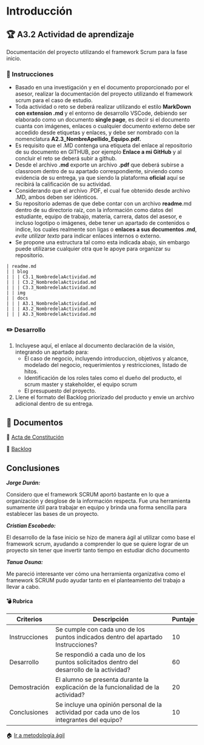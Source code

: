 # Introducción

## :trophy: A3.2 Actividad de aprendizaje

Documentación del proyecto utilizando el framework Scrum para la fase inicio.

### :blue_book: Instrucciones

- Basado en una investigación y en el documento proporcionado por el asesor, realizar la documentación del proyecto utilizando el framework scrum para el caso de estudio.
- Toda actividad o reto se deberá realizar utilizando el estilo **MarkDown con extension .md** y el entorno de desarrollo VSCode, debiendo ser elaborado como un documento **single page**, es decir si el documento cuanta con imágenes, enlaces o cualquier documento externo debe ser accedido desde etiquetas y enlaces, y debe ser nombrado con la nomenclatura **A2.3_NombreApellido_Equipo.pdf.**
- Es requisito que el .MD contenga una etiqueta del enlace al repositorio de su documento en GITHUB, por ejemplo **Enlace a mi GitHub** y al concluir el reto se deberá subir a github.
- Desde el archivo **.md** exporte un archivo **.pdf** que deberá subirse a classroom dentro de su apartado correspondiente, sirviendo como evidencia de su entrega, ya que siendo la plataforma **oficial** aquí se recibirá la calificación de su actividad.
- Considerando que el archivo .PDF, el cual fue obtenido desde archivo .MD, ambos deben ser idénticos.
- Su repositorio ademas de que debe contar con un archivo **readme**.md dentro de su directorio raíz, con la información como datos del estudiante, equipo de trabajo, materia, carrera, datos del asesor, e incluso logotipo o imágenes, debe tener un apartado de contenidos o indice, los cuales realmente son ligas o **enlaces a sus documentos .md**, _evite utilizar texto_ para indicar enlaces internos o externo.
- Se propone una estructura tal como esta indicada abajo, sin embargo puede utilizarse cualquier otra que le apoye para organizar su repositorio.

``` 
| readme.md
| | blog
| | | C3.1_NombredelaActividad.md
| | | C3.2_NombredelaActividad.md
| | | C3.3_NombredelaActividad.md
| | img
| | docs
| | | A3.1_NombredelaActividad.md
| | | A3.2_NombredelaActividad.md
| | | A3.3_NombredelaActividad.md
```

### :pencil2: Desarrollo

1. Incluyese aquí, el enlace al documento declaración de la visión, integrando un apartado para:
   +  El caso de negocio, incluyendo introduccion, objetivos y alcance, modelado del negocio, requerimientos y restricciones, listado de hitos.
   +  Identificación de los roles tales como el dueño del producto, el scrum master y stakeholder, el equipo scrum
   +  El presupuesto del proyecto.
2. Llene el formato del Backlog priorizado del producto y envie un archivo adicional dentro de su entrega.


## :book: Documentos

:link: [Acta de Constitución](https://github.com/durantrejo/Analisis_Avanzado_Software/blob/master/pdf/Acta%20de%20Constitucion%20del%20Proyecto.pdf)

:link: [Backlog](https://github.com/durantrejo/Analisis_Avanzado_Software/blob/master/pdf/A3.2-Backlog-Backlog-del-Producto.pdf)

## Conclusiones

***Jorge Durán:***

Considero que el framework SCRUM aportó bastante en lo que a organización y desglose de la información respecta. Fue una herramienta sumamente útil para trabajar en equipo y brinda una forma sencilla para establecer las bases de un proyecto.

***Cristian Escobedo:*** 

El desarrollo de la fase inicio se hizo de manera ágil al utilizar como base el framework scrum, ayudando a comprender lo que se quiere lograr de un proyecto sin tener que invertir tanto tiempo en estudiar dicho documento

***Tanua Osuna:***

Me pareció interesante ver cómo una herramienta organizativa como el framework SCRUM pudo ayudar tanto en el planteamiento del trabajo a llevar a cabo.


#### :bomb: Rubrica

| Criterios     | Descripción                                                                                  | Puntaje |
| ------------- | -------------------------------------------------------------------------------------------- | ------- |
| Instrucciones | Se cumple con cada uno de los puntos indicados dentro del apartado Instrucciones?            | 10      |  | 5 |
| Desarrollo    | Se respondió a cada uno de los puntos solicitados dentro del desarrollo de la actividad?     | 60      |
| Demostración  | El alumno se presenta durante la explicación de la funcionalidad de la actividad?            | 20      |
| Conclusiones  | Se incluye una opinión personal de la actividad  por cada uno de los integrantes del equipo? | 10      |



:house: [Ir a metodología ágil](https://github.com/e-GitTeam/AnalisisAvanzado_V2.0/blob/master/docs/D3.0_MetodologiaAgil.md)